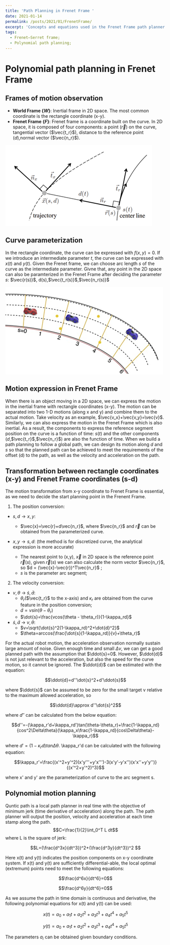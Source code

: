 ```yaml
---
title: 'Path Planning in Frenet Frame '
date: 2021-01-14
permalink: /posts/2021/01/FrenetFrame/
excerpt: 'Concepts and equations used in the Frenet Frame path planner'
tags:
  - Frenet–Serret frame;
  - Polynomial path planning;
---
```


Polynomial path planning in Frenet Frame
======

## Frames of motion observation

- **World Frame $\{W\}$**: Inertial frame in 2D space. The most common coordinate is the rectangle coordinate (x-y). <br />
- **Frenet Frame $\{F\}$**: Frenet frame is a coordinate built on the curve. In 2D space, it is composed of four components: a point ($\vec{r}$) on the curve, tangential vector ($\vec{t_r}$), distance to the reference point ($d$),normal vector ($\vec{n_r}$).
<img src="/images/frenet-frame.png">

## Curve parameterization
In the rectangle coordinate, the curve can be expressed with $f(x,y)=0$. If we introduce an intermediate parameter $t$, the curve can be expressed with $x(t)$ and $y(t)$. Given the Frenet frame, we can choose arc length $s$ of the curve as the intermediate parameter. Givne that, any point in the 2D space can also be paramterized in the Frenet Frame after deciding the parameter $s$: $\vec{r(s)}$, d(s),$\vec{t_r(s)}$,$\vec{n_r(s)}$<br />

<img src="/images/curve_parameterization.jpg">

## Motion expression in Frenet Frame
When there is an object moving in a 2D space, we can express the motion in the inertial frame with rectangle coordinates (x-y). The motion can be separated into two 1-D motions (along x and y) and combine them to the actual motion. Take velocity as an example, $\vec{v_x}+\vec{v_y}=\vec{v}$. Similarly, we can also express the motion in the Frenet Frame which is also inertial. As a result, the components to express the reference segment position on the curve is a function of time: $s(t)$ and the other components ($d$,$\vec{t_r}$,$\vec{n_r}$) are also the function of time.
When we build a path planning to follow a global path, we can design its motion along $d$ and $s$ so that the planned path can be achieved to meet the requirements of the offset (d) to the path, as well as the velocity and acceleration on the path.

## Transformation between rectangle coordinates (x-y) and Frenet Frame coordinates (s-d)
The motion transformation from x-y coordinate to Frenet Frame is essential, as we need to decide the start planning point in the Frenent Frame.
1. The position conversion:
  * $s,d → x,y$: 
    - $\vec{x}=\vec{r}+d\vec{n_r}$, where $\vec{n_r}$ and $\vec{r}$ can be obtained from the parameterized curve.

  * $x,y → s,d$: (the method is for discretized curve, the analytical expression is more accurate)
    - The nearest point to (x,y), $\vec{x}$ in 2D space is the reference point $\vec{r}(s)$, given $\vec{r}(s)$ we can also calculate the norm vector $\vec{n_r}$, so $d = (\vec{x}-\vec{r})^T\vec{n_r}$ ;
    - $s$ is the parameter arc segment;

2. The velocity conversion:
  * $v,\theta$ → $\dot{s},\dot{d}$:
    - $\theta_r$($\vec{t_r}$ to the x-axis) and $\kappa_r$ are obtained from the curve feature in the position conversion;
    - $\dot{d}=vsin(\theta - \theta_r)$
    - $\dot{s}=\frac{vcos(\theta - \theta_r)}{1-\kappa_rd}$
  * $\dot{s},\dot{d}$ → $v,\theta$:
    - $v=\sqrt{\dot{s}^2(1-\kappa_rd)^2+\dot{d}^2}$
    - $\theta=arccos(\frac{\dot{s}(1-\kappa_rd)}{v}+\theta_r)$

For the actual robot motion, the acceleration observation normally sustain large amount of noise. Given enough time and small $\Delta v$, we can get a good planned path with the assumption that $\ddot{s}=0$. However, $\ddot{d}$ is not just relevant to the acceleration, but also the speed for the curve motion, so it cannot be ignored. The $\ddot{d}$ can be estimated with the equation:

$$\ddot{d}=d''\dot{s}^2+d'\ddot{s}$$ 

where $\ddot{s}$ can be assumed to be zero for the small target v relative to the maximum allowed acceleration, so 

$$\ddot{d}\approx d''\dot{s}^2$$ 

where $d''$ can be calculated from the below equation:

$$d''=-(\kappa_r'd+\kappa_rd')tan(\theta-\theta_r)+\frac{1-\kappa_rd}{cos^2\Delta\theta}(\kappa_x\frac{1-\kappa_rd}{cos\Delta\theta}-\kappa_r)$$

where $d'=(1-\kappa_rd)tan\Delta\theta$. \kappa_r'd can be calculated with the following equation:

$$\kappa_r'=\frac{(x'^2+y'^2)(x'y'''+y'x''')-3(x'y'-y'x'')(x'x''+y'y'')}{(x'^2+y'^2)^3}$$

where x' and y' are the parameterization of curve to the arc segment s.

## Polynomial motion planning
Quntic path is a local path planner in real time with the objective of minimum jerk (time derivative of acceleration) along the path. The path planner will output the position, velocity and acceleration at each time stamp along the path.
$$C=\frac{1}{2}\int_0^T L dt$$
where L is the square of jerk:

$$L=(\frac{d^3x}{dt^3})^2+(\frac{d^3y}{dt^3})^2 $$

Here x(t) and y(t) indicates the position components on x-y coordinate system.
If x(t) and y(t) are sufficiently differential-able, the local optimal (extremum) points need to meet the following equations:

$$\frac{d^6x}{dt^6}=0$$

$$\frac{d^6y}{dt^6}=0$$

As we assume the path in time domain is continuous and derivative, the following polynomial equations for x(t) and y(t) can be used:

$$x(t)=a_0+a_1t+a_2t^2+a_3t^3+a_4t^4+a_5t^5$$

$$y(t)=a_0+a_1t+a_2t^2+a_3t^3+a_4t^4+a_5t^5$$

The parameters $a_i$ can be obtained given boundary conditions. 